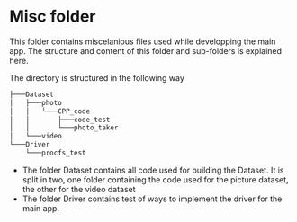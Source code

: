# Misc folder

This folder contains miscelanious files used while developping the main app. The structure and content of this folder and sub-folders is explained here.

The directory is structured in the following way

```cmd
├───Dataset
│   ├───photo
│   │   └───CPP_code
│   │       ├───code_test
│   │       └───photo_taker
│   └───video
└───Driver
    └───procfs_test
```

- The folder Dataset contains all code used for building the Dataset. It is split in two, one folder containing the code used for the picture dataset, the other for the video dataset
- The folder Driver contains test of ways to implement the driver for the main app.
